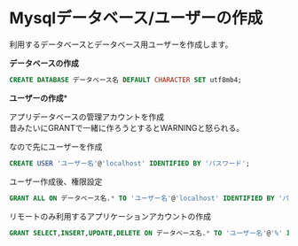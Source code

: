 # Mysqlデータベース/ユーザーの作成

利用するデータベースとデータベース用ユーザーを作成します。  


**データベースの作成**  

```sql
CREATE DATABASE データベース名 DEFAULT CHARACTER SET utf8mb4;
```

**ユーザーの作成***  

アプリデータベースの管理アカウントを作成  
昔みたいにGRANTで一緒に作ろうとするとWARNINGと怒られる。  

なので先にユーザーを作成  

```sql
CREATE USER 'ユーザー名'@'localhost' IDENTIFIED BY 'パスワード';
```

ユーザー作成後、権限設定  

```sql
GRANT ALL ON データベース名.* TO 'ユーザー名'@'localhost' IDENTIFIED BY 'パスワード';
```

リモートのみ利用するアプリケーションアカウントの作成  

```sql
GRANT SELECT,INSERT,UPDATE,DELETE ON データベース名.* TO 'ユーザー名'@'%' IDENTIFIED BY 'パスワード';
```
